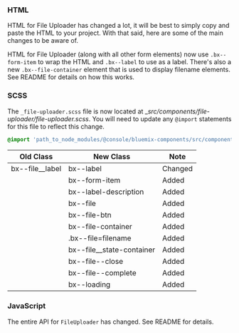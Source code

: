 ### HTML

HTML for File Uploader has changed a lot, it will be best to simply copy and paste the HTML to your project.
With that said, here are some of the main changes to be aware of.

HTML for File Uploader (along with all other form elements) now use `.bx--form-item` to wrap the HTML and `.bx--label` to use as a label.
There's also a new `.bx--file-container` element that is used to display filename elements. See README for details on how this works. 

### SCSS

The `_file-uploader.scss` file is now located at __src/components/file-uploader/_file-uploader.scss__. You will need to update any `@import` statements for this file to reflect this change.

```scss
@import 'path_to_node_modules/@console/bluemix-components/src/components/file-uploader/file-uploader';
```

| Old Class       | New Class                 | Note    |
|-----------------|---------------------------|---------|
| bx--file__label | bx--label                 | Changed |
|                 | bx--form-item             | Added   |
|                 | bx--label-description     | Added   |
|                 | bx--file                  | Added   |
|                 | bx--file-btn              | Added   |
|                 | bx--file-container        | Added   |
|                 | .bx--file=filename        | Added   |
|                 | bx--file__state-container | Added   |
|                 | bx--file--close           | Added   |
|                 | bx--file--complete        | Added   |
|                 | bx--loading               | Added   |

### JavaScript

The entire API for `FileUploader` has changed. See README for details.

